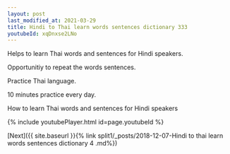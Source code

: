 ```yaml
---
layout: post
last_modified_at: 2021-03-29
title: Hindi to Thai learn words sentences dictionary 333 
youtubeId: xqDnxse2LNo
---
```

 
 
Helps to learn Thai words and sentences for Hindi speakers.

Opportunitiy to repeat the words sentences. 

Practice Thai language. 
 
10 minutes practice every day. 
 
How to learn Thai words and sentences for Hindi speakers 
 
{% include youtubePlayer.html id=page.youtubeId %}
 
 
[Next]({{ site.baseurl }}{% link  split1/_posts/2018-12-07-Hindi to thai learn words sentences dictionary 4 .md%})
 

